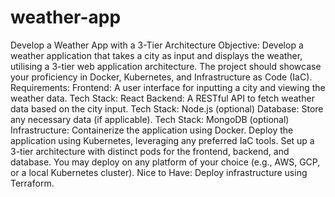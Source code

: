 # weather-app
Develop a Weather App with a 3-Tier Architecture
Objective: Develop a weather application that takes a city as input and displays the weather, utilising a 3-tier web application architecture. The project should showcase your proficiency in Docker, Kubernetes, and Infrastructure as Code (IaC).
Requirements:
Frontend:
A user interface for inputting a city and viewing the weather data.
Tech Stack: React
Backend:
A RESTful API to fetch weather data based on the city input.
Tech Stack: Node.js (optional)
Database:
Store any necessary data (if applicable).
Tech Stack: MongoDB (optional)
Infrastructure:
Containerize the application using Docker.
Deploy the application using Kubernetes, leveraging any preferred IaC tools.
Set up a 3-tier architecture with distinct pods for the frontend, backend, and database.
You may deploy on any platform of your choice (e.g., AWS, GCP, or a local Kubernetes cluster).
Nice to Have: Deploy infrastructure using Terraform.
